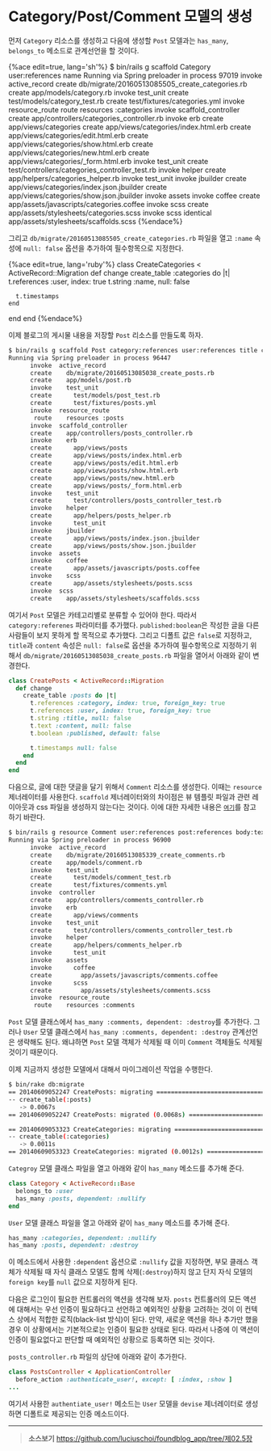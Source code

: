 # Category/Post/Comment 모델의 생성

먼저 `Category` 리소스를 생성하고 다음에 생성할 `Post` 모델과는 `has_many`, `belongs_to` 메소드로 관계선언을 할 것이다.

{%ace edit=true, lang='sh'%}
$ bin/rails g scaffold Category user:references name
Running via Spring preloader in process 97019
      invoke  active_record
      create    db/migrate/20160513085505_create_categories.rb
      create    app/models/category.rb
      invoke    test_unit
      create      test/models/category_test.rb
      create      test/fixtures/categories.yml
      invoke  resource_route
       route    resources :categories
      invoke  scaffold_controller
      create    app/controllers/categories_controller.rb
      invoke    erb
      create      app/views/categories
      create      app/views/categories/index.html.erb
      create      app/views/categories/edit.html.erb
      create      app/views/categories/show.html.erb
      create      app/views/categories/new.html.erb
      create      app/views/categories/_form.html.erb
      invoke    test_unit
      create      test/controllers/categories_controller_test.rb
      invoke    helper
      create      app/helpers/categories_helper.rb
      invoke      test_unit
      invoke    jbuilder
      create      app/views/categories/index.json.jbuilder
      create      app/views/categories/show.json.jbuilder
      invoke  assets
      invoke    coffee
      create      app/assets/javascripts/categories.coffee
      invoke    scss
      create      app/assets/stylesheets/categories.scss
      invoke  scss
   identical    app/assets/stylesheets/scaffolds.scss
{%endace%}

그리고 `db/migrate/20160513085505_create_categories.rb` 파일을 열고 `:name` 속성에 `null: false` 옵션을 추가하여 필수항목으로 지정한다.

{%ace edit=true, lang='ruby'%}
class CreateCategories < ActiveRecord::Migration
  def change
    create_table :categories do |t|
      t.references :user, index: true
      t.string :name, null: false

      t.timestamps
    end
  end
end
{%endace%}


이제 블로그의 게시물 내용을 저장할 `Post` 리소스를 만들도록 하자.

```bash
$ bin/rails g scaffold Post category:references user:references title content:text published:boolean
Running via Spring preloader in process 96447
      invoke  active_record
      create    db/migrate/20160513085038_create_posts.rb
      create    app/models/post.rb
      invoke    test_unit
      create      test/models/post_test.rb
      create      test/fixtures/posts.yml
      invoke  resource_route
       route    resources :posts
      invoke  scaffold_controller
      create    app/controllers/posts_controller.rb
      invoke    erb
      create      app/views/posts
      create      app/views/posts/index.html.erb
      create      app/views/posts/edit.html.erb
      create      app/views/posts/show.html.erb
      create      app/views/posts/new.html.erb
      create      app/views/posts/_form.html.erb
      invoke    test_unit
      create      test/controllers/posts_controller_test.rb
      invoke    helper
      create      app/helpers/posts_helper.rb
      invoke      test_unit
      invoke    jbuilder
      create      app/views/posts/index.json.jbuilder
      create      app/views/posts/show.json.jbuilder
      invoke  assets
      invoke    coffee
      create      app/assets/javascripts/posts.coffee
      invoke    scss
      create      app/assets/stylesheets/posts.scss
      invoke  scss
      create    app/assets/stylesheets/scaffolds.scss
```

여기서 `Post` 모델은 카테고리별로 분류할 수 있어야 한다. 따라서 `category:referenes` 파라미터를 추가했다. `published:boolean`은 작성한 글을 다른 사람들이 보지 못하게 할 목적으로 추가했다. 그리고 디폴트 값은 `false`로 지정하고, `title`과 `content` 속성은 `null: false`로 옵션을 추가하여 필수항목으로 지정하기 위해서 `db/migrate/20160513085038_create_posts.rb` 파일을 열어서 아래와 같이 변경한다.

```ruby
class CreatePosts < ActiveRecord::Migration
  def change
    create_table :posts do |t|
      t.references :category, index: true, foreign_key: true
      t.references :user, index: true, foreign_key: true
      t.string :title, null: false
      t.text :content, null: false
      t.boolean :published, default: false

      t.timestamps null: false
    end
  end
end
```

다음으로, 글에 대한 댓글을 달기 위해서 `Comment` 리소스를 생성한다. 이때는 `resource` 제너레이터를 사용한다. `scaffold` 제너레이터와의 차이점은 뷰 템플릿 파일과 관련 레이아웃과 css 파일을 생성하지 않는다는 것이다. 이에 대한 자세한 내용은 [`여기`](http://www.question-defense.com/2009/12/29/rails-resource-vs-rails-scaffold)를 참고하기 바란다.

```bash
$ bin/rails g resource Comment user:references post:references body:text
Running via Spring preloader in process 96900
      invoke  active_record
      create    db/migrate/20160513085339_create_comments.rb
      create    app/models/comment.rb
      invoke    test_unit
      create      test/models/comment_test.rb
      create      test/fixtures/comments.yml
      invoke  controller
      create    app/controllers/comments_controller.rb
      invoke    erb
      create      app/views/comments
      invoke    test_unit
      create      test/controllers/comments_controller_test.rb
      invoke    helper
      create      app/helpers/comments_helper.rb
      invoke      test_unit
      invoke    assets
      invoke      coffee
      create        app/assets/javascripts/comments.coffee
      invoke      scss
      create        app/assets/stylesheets/comments.scss
      invoke  resource_route
       route    resources :comments
```

`Post` 모델 클래스에서 `has_many :comments, dependent: :destroy`를 추가한다. 그러나 `User` 모델 클래스에서 `has_many :comments, dependent: :destroy` 관계선언은 생략해도 된다. 왜냐하면 `Post` 모델 객체가 삭제될 때 이미 `Comment` 객체들도 삭제될 것이기 때문이다.

이제 지금까지 생성한 모델에서 대해서 마이그레이션 작업을 수행한다.

```bash
$ bin/rake db:migrate
== 20140609052247 CreatePosts: migrating ======================================
-- create_table(:posts)
   -> 0.0067s
== 20140609052247 CreatePosts: migrated (0.0068s) =============================

== 20140609053323 CreateCategories: migrating =================================
-- create_table(:categories)
   -> 0.0011s
== 20140609053323 CreateCategories: migrated (0.0012s) ========================
```

`Categroy` 모델 클래스 파일을 열고 아래와 같이 `has_many` 메소드를 추가해 준다.

```ruby
class Category < ActiveRecord::Base
  belongs_to :user
  has_many :posts, dependent: :nullify
end
```

`User` 모델 클래스 파일을 열고 아래와 같이 `has_many` 메소드를 추가해 준다.

```ruby
has_many :categories, dependent: :nullify
has_many :posts, dependent: :destroy
```

이 메소드에서 사용한 `:dependent` 옵션으로 `:nullify` 값을 지정하면, 부모 클래스 객체가 삭제될 때 자식 클래스 모델도 함께 삭제(`:destroy`)하지 않고 단지 자식 모델의 `foreign key`를 `null` 값으로 지정하게 된다.

다음은 로그인이 필요한 컨트롤러의 액션을 생각해 보자.
`posts` 컨트롤러의 모든 액션에 대해서는 우선 인증이 필요하다고 선언하고 예외적인 상황을 고려하는 것이 이 컨텍스 상에서 적합한 로직(black-list 방식)이 된다. 만약, 새로운 액션을 하나 추가만 했을 경우 이 상황에서는 기본적으로는 인증이 필요한 상태로 된다. 따라서 나중에 이 액션이 인증이 필요없다고 판단할 때 예외적인 상황으로 등록하면 되는 것이다.

`posts_controller.rb` 파일의 상단에 아래와 같이 추가한다.

```ruby
class PostsController < ApplicationController
  before_action :authenticate_user!, except: [ :index, :show ]
...
```

여기서 사용한 `authentiate_user!` 메소드는 `User` 모델을 `devise` 제너레이터로 생성하면 디폴트로 제공되는 인증 메소드이다.

---

> **소스보기** https://github.com/luciuschoi/foundblog_app/tree/제02.5장
